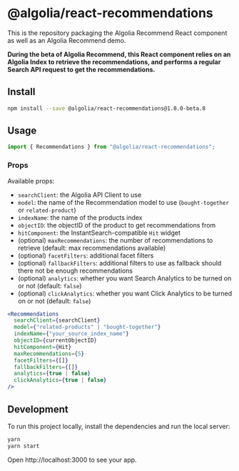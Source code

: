 # @algolia/react-recommendations

This is the repository packaging the Algolia Recommend React component as well as an Algolia Recommend demo.

**During the beta of Algolia Recommend, this React component relies on an Algolia Index to retrieve the recommendations, and performs a regular Search API request to get the recommendations.**

## Install

```sh
npm install --save @algolia/react-recommendations@1.0.0-beta.8
```

## Usage

```js
import { Recommendations } from "@algolia/react-recommendations";
```

### Props

Available props:

- `searchClient`: the Algolia API Client to use
- `model`: the name of the Recommendation model to use (`bought-together` or `related-product`)
- `indexName`: the name of the products index
- `objectID`: the objectID of the product to get recommendations from
- `hitComponent`: the InstantSearch-compatible `Hit` widget
- (optional) `maxRecommendations`: the number of recommendations to retrieve (default: max recommendations available)
- (optional) `facetFilters`: additional facet filters
- (optional) `fallbackFilters`: additional filters to use as fallback should there not be enough recommendations
- (optional) `analytics`: whether you want Search Analytics to be turned on or not (default: `false`)
- (optional) `clickAnalytics`: whether you want Click Analytics to be turned on or not (default: `false`)

```jsx
<Recommendations
  searchClient={searchClient}
  model={"related-products" | "bought-together"}
  indexName={"your_source_index_name"}
  objectID={currentObjectID}
  hitComponent={Hit}
  maxRecommendations={5}
  facetFilters={[]}
  fallbackFilters={[]}
  analytics={true | false}
  clickAnalytics={true | false}
/>
```

## Development

To run this project locally, install the dependencies and run the local server:

```sh
yarn
yarn start
```

Open http://localhost:3000 to see your app.

